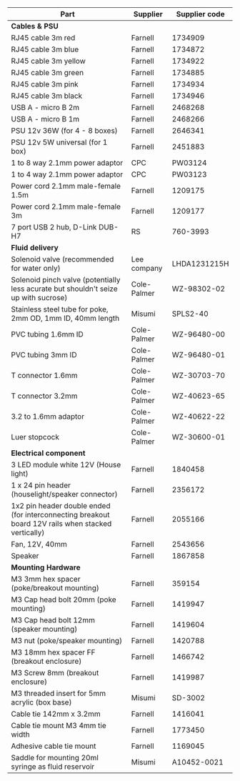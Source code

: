 | Part                                                         | Supplier    | Supplier code |
| ------------------------------------------------------------ | ----------- | ------------- |
| **Cables & PSU**                                             |             |               |
| RJ45 cable 3m red                                            | Farnell     | 1734909       |
| RJ45 cable 3m blue                                           | Farnell     | 1734872       |
| RJ45 cable 3m yellow                                         | Farnell     | 1734922       |
| RJ45 cable 3m green                                          | Farnell     | 1734885       |
| RJ45 cable 3m pink                                           | Farnell     | 1734934       |
| RJ45 cable 3m black                                          | Farnell     | 1734946       |
| USB A - micro B 2m                                           | Farnell     | 2468268       |
| USB A - micro B 1m                                           | Farnell     | 2468266       |
| PSU 12v 36W (for 4 - 8 boxes)                                | Farnell     | 2646341       |
| PSU 12v 5W universal (for 1 box)                             | Farnell     | 2451883       |
| 1 to 8 way 2.1mm power adaptor                               | CPC         | PW03124       |
| 1 to 4 way 2.1mm power adaptor                               | CPC         | PW03123       |
| Power cord 2.1mm male-female 1.5m                            | Farnell     | 1209175       |
| Power cord 2.1mm male-female 3m                              | Farnell     | 1209177       |
| 7 port USB 2 hub, D-Link DUB-H7                              | RS          | 760-3993      |
| **Fluid delivery**                                           |             |               |
| Solenoid valve (recommended for water only)                  | Lee company | LHDA1231215H  |
| Solenoid pinch valve (potentially less acurate but shouldn't seize up with sucrose) | Cole-Palmer | WZ-98302-02   |
| Stainless steel tube for poke, 2mm OD, 1mm ID, 40mm length   | Misumi      | SPLS2-40      |
| PVC tubing 1.6mm ID                                          | Cole-Palmer | WZ-96480-00   |
| PVC tubing 3mm ID                                            | Cole-Palmer | WZ-96480-01   |
| T connector 1.6mm                                            | Cole-Palmer | WZ-30703-70   |
| T connector 3.2mm                                            | Cole-Palmer | WZ-40623-65   |
| 3.2 to 1.6mm adaptor                                         | Cole-Palmer | WZ-40622-22   |
| Luer stopcock                                                | Cole-Palmer | WZ-30600-01   |
| **Electrical component**                                     |             |               |
| 3 LED module white 12V (House light)                         | Farnell     | 1840458       |
| 1 x 24 pin header (houselight/speaker connector)             | Farnell     | 2356172       |
| 1x2 pin header double ended (for interconnecting breakout board 12V rails when stacked vertically) | Farnell     | 2055166       |
| Fan, 12V, 40mm                                               | Farnell     | 2543656       |
| Speaker                                                      | Farnell     | 1867858       |
| **Mounting Hardware**                                        |             |               |
| M3 3mm hex spacer (poke/breakout mounting)                   | Farnell     | 359154        |
| M3 Cap head bolt 20mm (poke mounting)                        | Farnell     | 1419947       |
| M3 Cap head bolt 12mm (speaker mounting)                     | Farnell     | 1419604       |
| M3 nut (poke/speaker mounting)                               | Farnell     | 1420788       |
| M3 18mm hex spacer FF (breakout enclosure)                   | Farnell     | 1466742       |
| M3 Screw 8mm (breakout enclosure)                            | Farnell     | 1419987       |
| M3 threaded insert for 5mm acrylic (box base)                | Misumi      | SD-3002       |
| Cable tie 142mm x 3.2mm                                      | Farnell     | 1416041       |
| Cable tie mount M3 4mm tie width                             | Farnell     | 1773450       |
| Adhesive cable tie mount                                     | Farnell     | 1169045       |
| Saddle for mounting 20ml syringe as fluid reservoir          | Misumi      | A10452-0021   |

